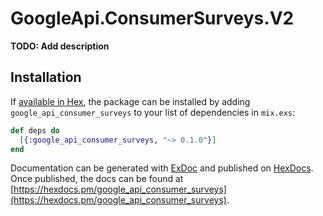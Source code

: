 # GoogleApi.ConsumerSurveys.V2

**TODO: Add description**

## Installation

If [available in Hex](https://hex.pm/docs/publish), the package can be installed
by adding `google_api_consumer_surveys` to your list of dependencies in `mix.exs`:

```elixir
def deps do
  [{:google_api_consumer_surveys, "~> 0.1.0"}]
end
```

Documentation can be generated with [ExDoc](https://github.com/elixir-lang/ex_doc)
and published on [HexDocs](https://hexdocs.pm). Once published, the docs can
be found at [https://hexdocs.pm/google_api_consumer_surveys](https://hexdocs.pm/google_api_consumer_surveys).
